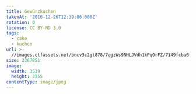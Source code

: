 ```yaml
---
title: Gewürzkuchen
takenAt: '2016-12-26T12:39:06.000Z'
rotation: 0
license: CC BY-ND 3.0
tags:
  - cake
  - kuchen
url: >-
  //images.ctfassets.net/bncv3c2gt878/7qgzWs9NHLJVdh1kPqOrFZ/7149fcba6ff0ea820c7e4b592cf08ddc/gewrzkuchen_31046065104_o
size: 2367051
image:
  width: 3539
  height: 2355
contentType: image/jpeg
---
```


